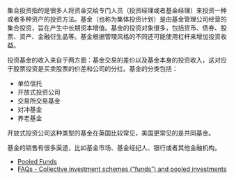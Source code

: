 ##

集合投资指的是很多人将资金交给专门人员（投资经理或者基金经理）来投资一种或者多种资产的投资方法。基金（也称为集体投资计划）是由基金管理公司经营的集合投资，旨在产生中长期资本增值。基金的投资对象很多，包括货币、债券、股票、资产、金融衍生品等。基金根据管理风格的不同还可能使用杠杆来增加投资收益。

投资基金的收入来自于两方面：基金交易的差价以及基金本身的投资收入，这对应于股票投资是买卖股票的价差和公司的分红。基金的分类包括：

- 单位信托
- 开放式投资公司
- 交易所交易基金
- 对冲基金
- 养老基金

开放式投资公司这种类型的基金在英国比较常见，美国更常见的是共同基金。

基金的销售有很多渠道，比如基金市场、基金经纪人、银行或者其他金融机构。


- [Pooled Funds](https://www.investopedia.com/terms/p/pooledfunds.asp)
- [FAQs - Collective investment schemes (“funds”) and pooled investments](https://www.iomfsa.im/consumer-material/faqs-collective-investment-schemes-funds-and-pooled-investments/)
